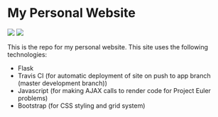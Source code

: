 # My Personal Website

![](https://github.com/jackmoody11/jackmoody11.github.io/workflows/test/badge.svg)
![](https://github.com/jackmoody11/jackmoody11.github.io/workflows/deploy/badge.svg)

This is the repo for my personal website. This site uses the following technologies:

- Flask
- Travis CI (for automatic deployment of site on push to app branch (master development branch))
- Javascript (for making AJAX calls to render code for Project Euler problems)
- Bootstrap (for CSS styling and grid system)
